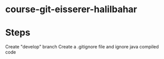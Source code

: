 # course-git-eisserer-halilbahar

# Steps
Create "develop" branch
Create a .gitignore file and ignore java compiled code

